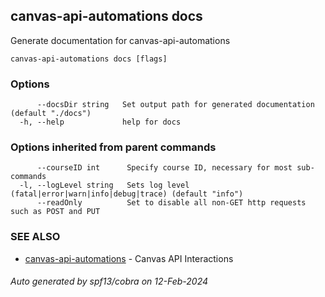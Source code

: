 ## canvas-api-automations docs

Generate documentation for canvas-api-automations

```
canvas-api-automations docs [flags]
```

### Options

```
      --docsDir string   Set output path for generated documentation (default "./docs")
  -h, --help             help for docs
```

### Options inherited from parent commands

```
      --courseID int      Specify course ID, necessary for most sub-commands
  -l, --logLevel string   Sets log level (fatal|error|warn|info|debug|trace) (default "info")
      --readOnly          Set to disable all non-GET http requests such as POST and PUT
```

### SEE ALSO

* [canvas-api-automations](canvas-api-automations.md)	 - Canvas API Interactions

###### Auto generated by spf13/cobra on 12-Feb-2024
